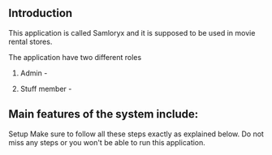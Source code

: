 ## Introduction

This application is called Samloryx and it is supposed to be used in movie rental stores.

The application have two different roles
1. Admin - 


2. Stuff member -


Main features of the system include:
  - 

Setup
Make sure to follow all these steps exactly as explained below. Do not miss any steps or you won't be able to run this application.
